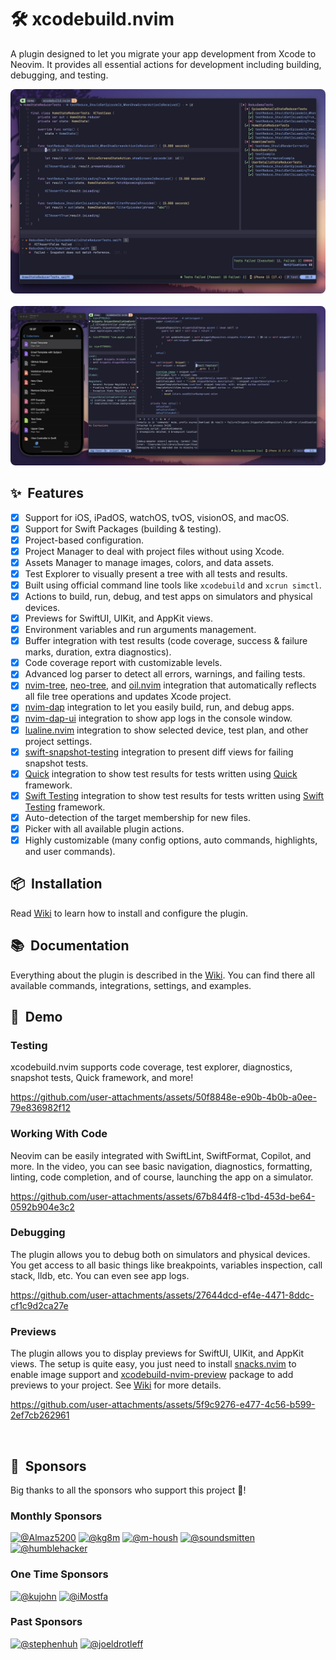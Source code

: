 # 🛠️ xcodebuild.nvim

A plugin designed to let you migrate your app development from Xcode to Neovim.
It provides all essential actions for development including building, debugging, and testing.

<img src="./media/testing.png" style="border-radius: 8px;" alt="xcodebuild.nvim - unit tests" />
&nbsp;
<img src="./media/debugging.png" style="border-radius: 8px;" alt="xcodebuild.nvim - debugging" />

## ✨  Features

- [x] Support for iOS, iPadOS, watchOS, tvOS, visionOS, and macOS.
- [x] Support for Swift Packages (building & testing).
- [x] Project-based configuration.
- [x] Project Manager to deal with project files without using Xcode.
- [x] Assets Manager to manage images, colors, and data assets.
- [x] Test Explorer to visually present a tree with all tests and results.
- [x] Built using official command line tools like `xcodebuild` and `xcrun simctl`.
- [x] Actions to build, run, debug, and test apps on simulators and physical devices.
- [x] Previews for SwiftUI, UIKit, and AppKit views.
- [x] Environment variables and run arguments management.
- [x] Buffer integration with test results (code coverage, success & failure marks, duration,
      extra diagnostics).
- [x] Code coverage report with customizable levels.
- [x] Advanced log parser to detect all errors, warnings, and failing tests.
- [x] [nvim-tree], [neo-tree], and [oil.nvim] integration that automatically reflects
      all file tree operations and updates Xcode project.
- [x] [nvim-dap] integration to let you easily build, run, and debug apps.
- [x] [nvim-dap-ui] integration to show app logs in the console window.
- [x] [lualine.nvim] integration to show selected device, test plan, and other project settings.
- [x] [swift-snapshot-testing] integration to present diff views for failing snapshot tests.
- [x] [Quick] integration to show test results for tests written using [Quick] framework.
- [x] [Swift Testing] integration to show test results for tests written using [Swift Testing] framework.
- [x] Auto-detection of the target membership for new files.
- [x] Picker with all available plugin actions.
- [x] Highly customizable (many config options, auto commands, highlights, and user commands).

## 📦  Installation

Read [Wiki] to learn how to install and configure the plugin.

## 📚  Documentation

Everything about the plugin is described in the [Wiki]. You can find there all available commands,
integrations, settings, and examples.

## 🎥  Demo

### Testing

xcodebuild.nvim supports code coverage, test explorer, diagnostics, snapshot tests, Quick framework, and more!

https://github.com/user-attachments/assets/50f8848e-e90b-4b0b-a0ee-79e836982f12

### Working With Code

Neovim can be easily integrated with SwiftLint, SwiftFormat, Copilot, and more.
In the video, you can see basic navigation, diagnostics, formatting, linting, code completion, and of course,
launching the app on a simulator.

https://github.com/user-attachments/assets/67b844f8-c1bd-453d-be64-0592b904e3c2

### Debugging

The plugin allows you to debug both on simulators and physical devices. You get access to all basic things like breakpoints,
variables inspection, call stack, lldb, etc. You can even see app logs.

https://github.com/user-attachments/assets/27644dcd-ef4e-4471-8ddc-cf1c9d2ca27e

### Previews

The plugin allows you to display previews for SwiftUI, UIKit, and AppKit views.
The setup is quite easy, you just need to install [snacks.nvim] to enable image
support and [xcodebuild-nvim-preview] package to add previews to your project.
See [Wiki](https://github.com/wojciech-kulik/xcodebuild.nvim/wiki/Integrations#-previews)
for more details.

https://github.com/user-attachments/assets/5f9c9276-e477-4c56-b599-2ef7cb262961

&nbsp;

## 💛  Sponsors

Big thanks to all the sponsors who support this project 🍻!

### Monthly Sponsors

<a href="https://github.com/Almaz5200"><img src="https://avatars.githubusercontent.com/u/21291840" width="40" height="40" alt="@Almaz5200" title="Almaz5200"></a>
<a href="https://github.com/kg8m"><img src="https://avatars.githubusercontent.com/u/694547" width="40" height="40" alt="@kg8m" title="kg8m"></a>
<a href="https://github.com/m-housh"><img src="https://avatars.githubusercontent.com/u/9305678" width="40" height="40" alt="@m-housh" title="m-housh"></a>
<a href="https://github.com/soundsmitten"><img src="https://avatars.githubusercontent.com/u/852801" width="40" height="40" alt="@soundsmitten" title="soundsmitten"></a>
<a href="https://github.com/humblehacker"><img src="https://avatars.githubusercontent.com/u/117582" width="40" height="40" alt="@humblehacker" title="humblehacker"></a>

### One Time Sponsors

<a href="https://github.com/kujohn"><img src="https://avatars.githubusercontent.com/u/1356936" width="40" height="40" alt="@kujohn" title="kujohn"></a>
<a href="https://github.com/iMostfa"><img src="https://avatars.githubusercontent.com/u/2325884" width="40" height="40" alt="@iMostfa" title="iMostfa"></a>

### Past Sponsors

<a href="https://github.com/stephenhuh"><img src="https://avatars.githubusercontent.com/u/6165538" width="40" height="40" alt="@stephenhuh" title="stephenhuh"></a>
<a href="https://github.com/joeldrotleff"><img src="https://avatars.githubusercontent.com/u/2484624" width="40" height="40" alt="@joeldrotleff" title="joeldrotleff"></a>

&nbsp;

[Wiki]: https://github.com/wojciech-kulik/xcodebuild.nvim/wiki
[nvim-tree]: https://github.com/nvim-tree/nvim-tree.lua
[neo-tree]: https://github.com/nvim-neo-tree/neo-tree.nvim
[oil.nvim]: https://github.com/stevearc/oil.nvim
[nvim-dap]: https://github.com/mfussenegger/nvim-dap
[nvim-dap-ui]: https://github.com/rcarriga/nvim-dap-ui
[nvim-treesitter]: https://github.com/nvim-treesitter/nvim-treesitter
[swift-snapshot-testing]: https://github.com/pointfreeco/swift-snapshot-testing
[Quick]: https://github.com/Quick/Quick
[lualine.nvim]: https://github.com/nvim-lualine/lualine.nvim
[Swift Testing]: https://developer.apple.com/xcode/swift-testing/
[snacks.nvim]: https://github.com/folke/snacks.nvim
[xcodebuild-nvim-preview]: https://github.com/wojciech-kulik/xcodebuild-nvim-preview
